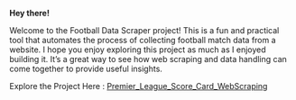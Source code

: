 **Hey there!**

Welcome to the Football Data Scraper project! This is a fun and practical tool that automates the process of collecting football match data from a website. I hope you enjoy exploring this project as much as I enjoyed building it. It’s a great way to see how web scraping and data handling can come together to provide useful insights.

Explore the Project Here : [Premier_League_Score_Card_WebScraping](/Premier_League_WebScraping.ipynb)